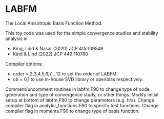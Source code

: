 # LABFM
The Local Anisotropic Basis Function Method.

This toy code was used for the simple convergence studies and stability analysis in
  - King, Lind & Nasar (2020) JCP 415:109549
  - Kind & Lind (2022) JCP 449:110760

Compiler options:
 - order = 2,3,4,5,6,7,...12 to set the order of LABFM
 - ob = 0,1 to use in-house SVD library or openblas respectively.
	
Comment/uncomment routines in labfm.F90 to change type of node generation and type of convergence study, or other things. Modify initial setup at bottom of labfm.F90 to change parameters (e.g. h/s). Change compiler flag in analytic_functions.F90 to specify test functions. Change compiler flag in moments.F90 to change type of basis function.


